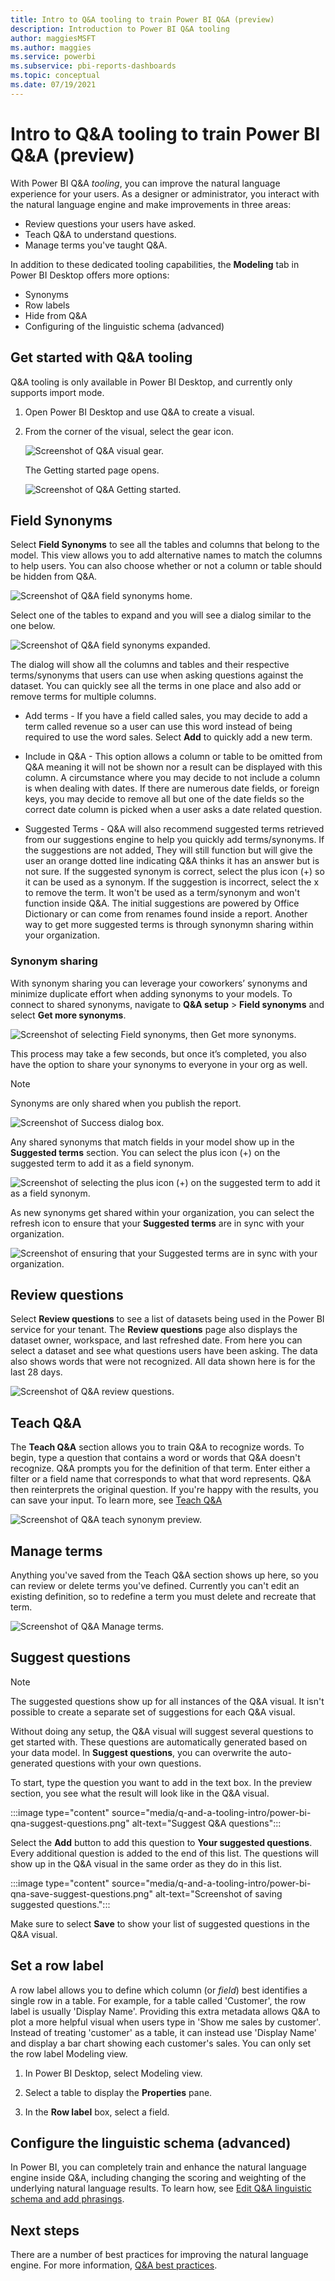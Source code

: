 ```yaml
---
title: Intro to Q&A tooling to train Power BI Q&A (preview)
description: Introduction to Power BI Q&A tooling
author: maggiesMSFT
ms.author: maggies
ms.service: powerbi
ms.subservice: pbi-reports-dashboards
ms.topic: conceptual
ms.date: 07/19/2021
---
```

# Intro to Q&A tooling to train Power BI Q&A (preview)

With Power BI Q&A *tooling*, you can improve the natural language experience for your users. As a designer or administrator, you interact with the natural language engine and make improvements in three areas: 

- Review questions your users have asked.
- Teach Q&A to understand questions.
- Manage terms you've taught Q&A.

In addition to these dedicated tooling capabilities, the **Modeling** tab in Power BI Desktop offers more options:  

- Synonyms
- Row labels
- Hide from Q&A
- Configuring of the linguistic schema (advanced)

## Get started with Q&A tooling

Q&A tooling is only available in Power BI Desktop, and currently only supports import mode.

1. Open Power BI Desktop and use Q&A to create a visual. 
2. From the corner of the visual, select the gear icon. 

    ![Screenshot of Q&A visual gear.](media/q-and-a-tooling-intro/qna-visual-gear.png)

    The Getting started page opens.  

    ![Screenshot of Q&A Getting started.](media/q-and-a-tooling-intro/qna-tooling-dialog.png)

## Field Synonyms

Select **Field Synonyms** to see all the tables and columns that belong to the model. This view allows you to add alternative names to match the columns to help users. You can also choose whether or not a column or table should be hidden from Q&A.

![Screenshot of Q&A field synonyms home.](media/q-and-a-tooling-intro/qna-tooling-field-synonyms-home.png)

Select one of the tables to expand and you will see a dialog similar to the one below.

![Screenshot of Q&A field synonyms expanded.](media/q-and-a-tooling-intro/qna-tooling-field-synonyms-expanded.png)

The dialog will show all the columns and tables and their respective terms/synonyms that users can use when asking questions against the dataset. You can quickly see all the terms in one place and also add or remove terms for multiple columns. 

- Add terms - If you have a field called sales, you may decide to add a term called revenue so a user can use this word instead of being required to use the word sales. Select **Add** to quickly add a new term.

- Include in Q&A - This option allows a column or table to be omitted from Q&A meaning it will not be shown nor a result can be displayed with this column. A circumstance where you may decide to not include a column is when dealing with dates. If there are numerous date fields, or foreign keys, you may decide to remove all but one of the date fields so the correct date column is picked when a user asks a date related question.

- Suggested Terms - Q&A will also recommend suggested terms retrieved from our suggestions engine to help you quickly add terms/synonyms. If the suggestions are not added, They will still function but will give the user an orange dotted line indicating Q&A thinks it has an answer but is not sure. If the suggested synonym is correct, select the plus icon (+) so it can be used as a synonym. If the suggestion is incorrect, select the x to remove the term. It won't be used as a term/synonym and won't function inside Q&A. The initial suggestions are powered by Office Dictionary or can come from renames found inside a report. Another way to get more suggested terms is through synonymn sharing within your organization. 

### Synonym sharing
With synonym sharing you can leverage your coworkers’ synonyms and minimize duplicate effort when adding synonyms to your models. 
To connect to shared synonyms, navigate to **Q&A setup** > **Field synonyms** and select **Get more synonyms**.

![Screenshot of selecting Field synonyms, then Get more synonyms.](media/q-and-a-tooling-intro/get-shared-synonyms.png)

This process may take a few seconds, but once it’s completed, you also have the option to share your synonyms to everyone in your org as well. 

> [!NOTE] 
> Synonyms are only shared when you publish the report.

![Screenshot of Success dialog box.](media/q-and-a-tooling-intro/share-your-synonyms.png)

Any shared synonyms that match fields in your model show up in the **Suggested terms** section. You can select the plus icon (+) on the suggested term to add it as a field synonym.

![Screenshot of selecting the plus icon (+) on the suggested term to add it as a field synonym.](media/q-and-a-tooling-intro/share-synonyms-in-suggested-terms.png)

As new synonyms get shared within your organization, you can select the refresh icon to ensure that your **Suggested terms** are in sync with your organization.

![Screenshot of ensuring that your Suggested terms are in sync with your organization.](media/q-and-a-tooling-intro/refresh-shared-synonyms.png)

## Review questions

Select **Review questions** to see a list of datasets being used in the Power BI service for your tenant. The **Review questions** page also displays the dataset owner, workspace, and last refreshed date. From here you can select a dataset and see what questions users have been asking. The data also shows words that were not recognized. All data shown here is for the last 28 days.

![Screenshot of Q&A review questions.](media/q-and-a-tooling-intro/qna-tooling-review-questions.png)

## Teach Q&A

The **Teach Q&A** section allows you to train Q&A to recognize words. To begin, type a question that contains a word or words that Q&A doesn't recognize. Q&A prompts you for the definition of that term. Enter either a filter or a field name that corresponds to what that word represents. Q&A then reinterprets the original question. If you're happy with the results, you can save your input. To learn more, see [Teach Q&A](q-and-a-tooling-teach-q-and-a.md)

![Screenshot of Q&A teach synonym preview.](media/q-and-a-tooling-intro/qna-tooling-teach-fixpreview.png)

## Manage terms

Anything you've saved from the Teach Q&A section shows up here, so you can review or delete terms you've defined. Currently you can't edit an existing definition, so to redefine a term you must delete and recreate that term.

![Screenshot of Q&A Manage terms.](media/q-and-a-tooling-intro/qna-manage-terms.png)

## Suggest questions

> [!NOTE]
> The suggested questions show up for all instances of the Q&A visual. It isn't possible to create a separate set of suggestions for each Q&A visual.
> 

Without doing any setup, the Q&A visual will suggest several questions to get started with. These questions are automatically generated based on your data model. In **Suggest questions**, you can overwrite the auto-generated questions with your own questions.

To start, type the question you want to add in the text box. In the preview section, you see what the result will look like in the Q&A visual. 

:::image type="content" source="media/q-and-a-tooling-intro/power-bi-qna-suggest-questions.png" alt-text="Suggest Q&A questions":::
 
Select the **Add** button to add this question to **Your suggested questions**. Every additional question is added to the end of this list. The questions will show up in the Q&A visual in the same order as they do in this list. 

:::image type="content" source="media/q-and-a-tooling-intro/power-bi-qna-save-suggest-questions.png" alt-text="Screenshot of saving suggested questions.":::
 
Make sure to select **Save** to show your list of suggested questions in the Q&A visual. 

## Set a row label

A row label allows you to define which column (or *field*) best identifies a single row in a table. For example, for a table called 'Customer', the row label is usually 'Display Name'. Providing this extra metadata allows Q&A to plot a more helpful visual when users type in 'Show me sales by customer'. Instead of treating 'customer' as a table, it can instead use 'Display Name' and display a bar chart showing each customer's sales. You can only set the row label Modeling view. 

1. In Power BI Desktop, select Modeling view.

2. Select a table to display the **Properties** pane.

3. In the **Row label** box, select a field.

## Configure the linguistic schema (advanced)

In Power BI, you can completely train and enhance the natural language engine inside Q&A, including changing the scoring and weighting of the underlying natural language results. To learn how, see [Edit Q&A linguistic schema and add phrasings](q-and-a-tooling-advanced.md).

## Next steps

There are a number of best practices for improving the natural language engine. For more information, [Q&A best practices](q-and-a-best-practices.md).
